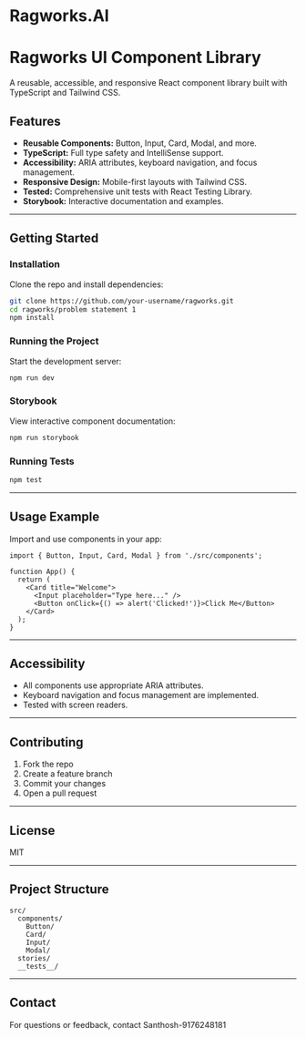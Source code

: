 ﻿# Ragworks.AI

# Ragworks UI Component Library

A reusable, accessible, and responsive React component library built with TypeScript and Tailwind CSS.

## Features

- **Reusable Components:** Button, Input, Card, Modal, and more.
- **TypeScript:** Full type safety and IntelliSense support.
- **Accessibility:** ARIA attributes, keyboard navigation, and focus management.
- **Responsive Design:** Mobile-first layouts with Tailwind CSS.
- **Tested:** Comprehensive unit tests with React Testing Library.
- **Storybook:** Interactive documentation and examples.

---

## Getting Started

### Installation

Clone the repo and install dependencies:

```bash
git clone https://github.com/your-username/ragworks.git
cd ragworks/problem statement 1
npm install
```

### Running the Project

Start the development server:

```bash
npm run dev
```

### Storybook

View interactive component documentation:

```bash
npm run storybook
```

### Running Tests

```bash
npm test
```

---

## Usage Example

Import and use components in your app:

```tsx
import { Button, Input, Card, Modal } from './src/components';

function App() {
  return (
    <Card title="Welcome">
      <Input placeholder="Type here..." />
      <Button onClick={() => alert('Clicked!')}>Click Me</Button>
    </Card>
  );
}
```

---

## Accessibility

- All components use appropriate ARIA attributes.
- Keyboard navigation and focus management are implemented.
- Tested with screen readers.

---

## Contributing

1. Fork the repo
2. Create a feature branch
3. Commit your changes
4. Open a pull request

---

## License

MIT

---

## Project Structure

```
src/
  components/
    Button/
    Card/
    Input/
    Modal/
  stories/
  __tests__/
```

---

## Contact

For questions or feedback, contact Santhosh-9176248181

